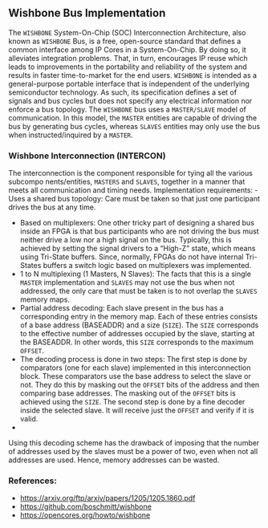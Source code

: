 ## Wishbone Bus Implementation

The `WISHBONE` System-On-Chip (SOC) Interconnection Architecture, also known as `WISHBONE` Bus, is a free, open-source standard that defines a common interface among IP Cores in a System-On-Chip. By doing so, it alleviates integration problems. That, in turn, encourages IP reuse which leads to improvements in the portability and reliability of the system and results in faster time-to-market for the end users.
`WISHBONE` is intended as a general-purpose portable interface that is independent of the underlying semiconductor technology. As such, its specification defines a set of signals and bus cycles but does not specify any electrical information nor enforce a bus topology. The `WISHBONE` bus uses a `MASTER/SLAVE` model of communication. In this model, the `MASTER` entities are capable of driving the bus by generating bus cycles, whereas `SLAVES` entities may only use the bus when instructed/inquired by a `MASTER`.

### Wishbone Interconnection (INTERCON)
The interconnection is the component responsible for tying all the various subcompo nents/entities, `MASTERS` and `SLAVES`, together in a manner that meets all communication and timing needs. Implementation requirements: - Uses a shared bus topology: Care must be taken so that just one participant drives the bus at any time.

- Based on multiplexers: One other tricky part of designing a shared bus inside an FPGA is that bus participants who are not driving the bus must neither drive a low nor a high signal on the bus. Typically, this is achieved by setting the signal drivers to a “High-Z” state, which means using Tri-State buffers. Since, normally, FPGAs do not have internal Tri-States buffers a switch logic based on multiplexers was implemented.
- 1 to N multiplexing (1 Masters, N Slaves): The facts that this is a single `MASTER` implementation and `SLAVES` may not use the bus when not addressed, the only care that must be taken is to not overlap the `SLAVES` memory maps.
- Partial address decoding: Each slave present in the bus has a corresponding entry in the memory map. Each of these entries consists of a base address (BASEADDR) and a size (`SIZE`). The `SIZE` corresponds to the effective number of addresses occupied by the slave, starting at the BASEADDR. In other words, this `SIZE` corresponds to the maximum `OFFSET`.
- The decoding process is done in two steps: The first step is done by comparators (one for each slave) implemented in this interconnection block. These comparators use the base address to select the slave or not. They do this by masking out the `OFFSET` bits of the address and then comparing base addresses. The masking out of the `OFFSET` bits is achieved using the `SIZE`. The second step is done by a fine decoder inside the selected slave. It will receive just the `OFFSET` and verify if it is valid.
- 
Using this decoding scheme has the drawback of imposing that the number of addresses used by the slaves must be a power of two, even when not all addresses are used. Hence, memory addresses can be wasted.

### References:

- https://arxiv.org/ftp/arxiv/papers/1205/1205.1860.pdf
- https://github.com/boschmitt/wishbone
- https://opencores.org/howto/wishbone